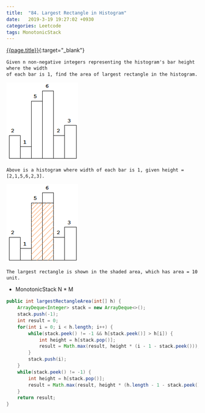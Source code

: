 ```yaml
---
title:  "84. Largest Rectangle in Histogram"
date:   2019-3-19 19:27:02 +0930
categories: Leetcode
tags: MonotonicStack
---
```


[{{page.title}}](https://leetcode.com/problems/largest-rectangle-in-histogram/){:target="_blank"}

    Given n non-negative integers representing the histogram's bar height where the width
    of each bar is 1, find the area of largest rectangle in the histogram.

  ![p1](/img/posts/largest_rectangle_in_histogram_1.png)

    Above is a histogram where width of each bar is 1, given height = [2,1,5,6,2,3].

  ![p2](/img/posts/largest_rectangle_in_histogram_2.png)

    The largest rectangle is shown in the shaded area, which has area = 10 unit.


* MonotonicStack N * M

```java
public int largestRectangleArea(int[] h) {
    ArrayDeque<Integer> stack = new ArrayDeque<>();
    stack.push(-1);
    int result = 0;
    for(int i = 0; i < h.length; i++) {
        while(stack.peek() != -1 && h[stack.peek()] > h[i]) {
            int height = h[stack.pop()];
            result = Math.max(result, height * (i - 1 - stack.peek()));
        }
        stack.push(i);
    }
    while(stack.peek() != -1) {
        int height = h[stack.pop()];
        result = Math.max(result, height * (h.length - 1 - stack.peek()));
    }
    return result;
}
```
